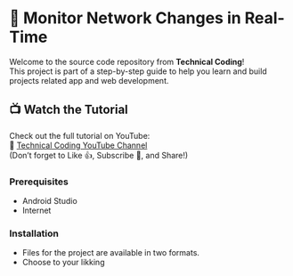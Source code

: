 # 🚀 Monitor Network Changes in Real-Time

Welcome to the source code repository from **Technical Coding**!  
This project is part of a step-by-step guide to help you learn and build projects related app and web development.

## 📺 Watch the Tutorial

Check out the full tutorial on YouTube:  
🔗 [Technical Coding YouTube Channel](https://www.youtube.com/@TechnicalCoding)  
(Don’t forget to Like 👍, Subscribe 🔔, and Share!)


### Prerequisites

- Android Studio
- Internet

### Installation

- Files for the project are available in two formats.
- Choose to your likking
